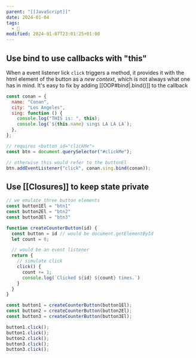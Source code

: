 ```yaml
---
parent: "[[JavaScript]]"
date: 2024-01-04
tags:
  - 🦠
modified: 2024-01-07T23:01:25+01:00
---
```


## Use bind to use callbacks with "this"

When a event listener lick `click` triggers a method, it provides it with the html element of the button as a *new context*, which is not always what one has in mind. It's easy to fix by adding [[OOP#bind|.bind()]] to the callback

```js
const conan = {
  name: "Conan",
  city: "Los Angeles",
  sing: function () {
    console.log("THIS is: ", this);
    console.log(`${this.name} sings LA LA LA`);
  },
};

// requires <button id="clickMe">
const btn = document.querySelector("#clickMe");

// otherwise this would refer to the buttonEl
btn.addEventListener("click", conan.sing.bind(conan));

```

## Use [[Closures]] to keep state private

```js
// we emulate three button elements
const button1El = "btn1"
const button2El = "btn2"
const button3El = "btn3"

function createCounterButton(id) {
  const button = id // would be document.getElementById
  let count = 0;

  // would be an event listener
  return {
    // simulate click
    click() {
      count += 1;
      console.log(`Clicked ${id} ${count} times.`)
    }
  }
}

const button1 = createCounterButton(button1El);
const button2 = createCounterButton(button2El);
const button3 = createCounterButton(button3El);

button1.click();
button1.click();
button2.click();
button3.click();
button3.click();
```

